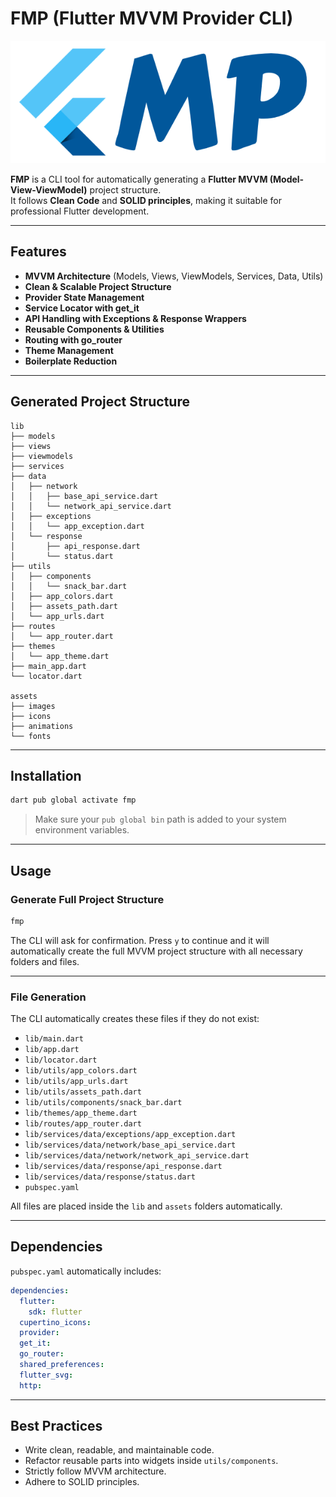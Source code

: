 # FMP (Flutter MVVM Provider CLI)

![flutter-task-manager](https://raw.githubusercontent.com/mdnahidhossen1911/FMP/refs/heads/master/fmp.png)

**FMP** is a CLI tool for automatically generating a **Flutter MVVM (Model-View-ViewModel)** project structure.  
It follows **Clean Code** and **SOLID principles**, making it suitable for professional Flutter development.

---

## Features

- **MVVM Architecture** (Models, Views, ViewModels, Services, Data, Utils)
- **Clean & Scalable Project Structure**
- **Provider State Management**
- **Service Locator with get_it**
- **API Handling with Exceptions & Response Wrappers**
- **Reusable Components & Utilities**
- **Routing with go_router**
- **Theme Management**
- **Boilerplate Reduction**

---

## Generated Project Structure

```
lib
├── models
├── views
├── viewmodels
├── services
├── data
│   ├── network
│   │   ├── base_api_service.dart
│   │   └── network_api_service.dart
│   ├── exceptions
│   │   └── app_exception.dart
│   └── response
│       ├── api_response.dart
│       └── status.dart
├── utils
│   ├── components
│   │   └── snack_bar.dart
│   ├── app_colors.dart
│   ├── assets_path.dart
│   └── app_urls.dart
├── routes
│   └── app_router.dart
├── themes
│   └── app_theme.dart
├── main_app.dart
└── locator.dart

assets
├── images
├── icons
├── animations
└── fonts
```

---

## Installation

```bash
dart pub global activate fmp
```

> Make sure your `pub global bin` path is added to your system environment variables.

---

## Usage

### Generate Full Project Structure

```bash
fmp
```

The CLI will ask for confirmation. Press `y` to continue and it will automatically create the full MVVM project structure with all necessary folders and files.

---

### File Generation

The CLI automatically creates these files if they do not exist:

- `lib/main.dart`
- `lib/app.dart`
- `lib/locator.dart`
- `lib/utils/app_colors.dart`
- `lib/utils/app_urls.dart`
- `lib/utils/assets_path.dart`
- `lib/utils/components/snack_bar.dart`
- `lib/themes/app_theme.dart`
- `lib/routes/app_router.dart`
- `lib/services/data/exceptions/app_exception.dart`
- `lib/services/data/network/base_api_service.dart`
- `lib/services/data/network/network_api_service.dart`
- `lib/services/data/response/api_response.dart`
- `lib/services/data/response/status.dart`
- `pubspec.yaml`

All files are placed inside the `lib` and `assets` folders automatically.

---

## Dependencies

`pubspec.yaml` automatically includes:

```yaml
dependencies:
  flutter:
    sdk: flutter
  cupertino_icons:
  provider:
  get_it:
  go_router:
  shared_preferences:
  flutter_svg:
  http:
```

---

## Best Practices

- Write clean, readable, and maintainable code.
- Refactor reusable parts into widgets inside `utils/components`.
- Strictly follow MVVM architecture.
- Adhere to SOLID principles.  



